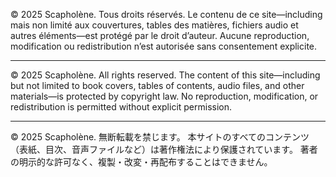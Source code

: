 © 2025 Scapholène. Tous droits réservés. Le contenu de ce site—including mais non limité aux couvertures, tables des matières, fichiers audio et autres éléments—est protégé par le droit d’auteur. Aucune reproduction, modification ou redistribution n’est autorisée sans consentement explicite.

------------------------------------------------------------------------------------------------

© 2025 Scapholène. All rights reserved. The content of this site—including but not limited to book covers, tables of contents, audio files, and other materials—is protected by copyright law. No reproduction, modification, or redistribution is permitted without explicit permission.

------------------------------------------------------------------------------------------------

© 2025 Scapholène. 無断転載を禁じます。 本サイトのすべてのコンテンツ（表紙、目次、音声ファイルなど）は著作権法により保護されています。 著者の明示的な許可なく、複製・改変・再配布することはできません。
